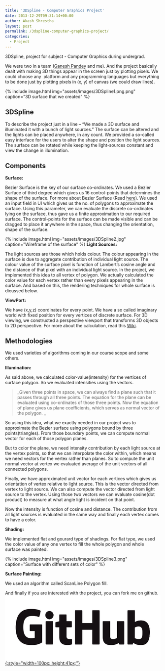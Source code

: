 ```yaml
---
title: '3DSpline - Computer Graphics Project'
date: 2013-12-29T09:31:14+00:00
author: Akash Shrestha
layout: post
permalink: /3dspline-computer-graphics-project/
categories:
  - Project
---
```

3DSpline, project for subject - Computer Graphics during undergrad.

We were two in a team (<a href="https://www.facebook.com/sportssansar1" target="_blank">Ganesh Pandey</a> and me). And the project basically dealt with making 3D things appear in the screen just by plotting pixels. We could choose any  platform and any programming languages but everything to be done just by plotting pixels in (x, y) of canvas (we could draw lines).

{% include image.html img="assets/images/3DSpline1.png.png" caption="3D surface that we created" %}

<!--more-->

## 3DSpline

To describe the project just in a line &#8211; &#8220;We made a 3D surface and illuminated it with a bunch of light sources.&#8221; The surface can be altered and the lights can be placed anywhere, in any count. We provided a so-called easy interface for the users to alter the shape and position the light sources. The surface can be rotated while keeping the light-sources constant and view the change in illumination.

## Components

**Surface:**

Bezier Surface is the key of our surface co-ordinates. We used a Bezier Surface of third degree which gives us 16 control-points that determines the shape of the surface. For more about Bezier Surface (Read <a href="https://en.wikipedia.org/wiki/B%C3%A9zier_surface" target="_blank">here</a>). We used an input field in UI which gives us the no. of polygons to approximate the surface. Using this parameter, we can evaluate the discrete co-ordinates lying on the surface, thus gave us a finite approximation to our required surface. The control-points for the surface can be made visible and can be dragged to place it anywhere in the space, thus changing the orientation, shape of the surface.

{% include image.html img="assets/images/3DSpline2.jpg" caption="Wireframe of the surface" %}
**Light Sources:**

The light sources are those which holds colour. The colour appearing in the surface is due to aggregate contribution of individual light source. The colour value of the surface pixel is function of Lambert&#8217;s cosine angle and the distance of that pixel with an individual light source. In the project, we implemented this idea to all vertex of polygon. We actually calculated the color value for each vertex rather than every pixels appearing in the surface. And based on this, the rendering techniques for whole surface is dicussed below.

**ViewPort:**

We have (x,y,z) coordinates for every point. We have a so called imaginary world with fixed position for every vertices of discrete surface. For 3D viewing, we constructed a perspective viewport that transforms 3D objects to 2D perspective. For more about the calculation, read this <a href="https://en.wikipedia.org/wiki/3D_projection" target="_blank">Wiki</a>.

## Methodologies

We used varieties of algorithms coming in our course scope and some others.

**Illumination:**

As said above, we calculated color-value(intensity) for the vertices of surface polygon. So we evaluated intensities using the vectors.

> _Given three points in space, we can always find a plane such that it passes through all three points. The equation for the plane can be evaluated using co-ordinates of those three points. Now the equation of plane gives us plane coefficients, which serves as normal vector of the polygon. _

So using this idea, what we exactly needed in our project was to approximate the Bezier surface using polygons bound by three points(triangles). From those boundary points, we can compute normal vector for each of those polygon planes.

But to color the plane, we need intensity contribution by each light source at the vertex points, so that we can interpolate the color within, which means we need vectors for the vertex rather than planes. So to compute the unit normal vector at vertex we evaluated average of the unit vectors of all connected polygons.

Finally, we have approximated unit vector for each vertices which gives us orientation of vertex relative to light source. This is the vector directed from vertex to light source. We can also compute the vector directed from light source to the vertex. Using those two vectors we can evaluate cosine(dot product) to measure at what angle light is incident on that point.

Now the intensity is function of cosine and distance. The contribution from all light sources is evaluated in the same way and finally each vertex comes to have a color.

**Shading:**

We implemented flat and gourard type of shadings. For flat type, we used the color value of any one vertex to fill the whole polygon and whole surface was painted.

{% include image.html img="assets/images/3DSpline3.png" caption="Surface with different sets of color" %}

**Surface Painting:**

We used an algorithm called ScanLine Polygon fill.

And finally if you are interested with the project, you can fork me on github.
<a href="https://github.com/akasey/Spline3D" target="_blank">
![](/assets/images/GitHub_Logo.png){:style="width=100px; height:41px;"}
</a>
